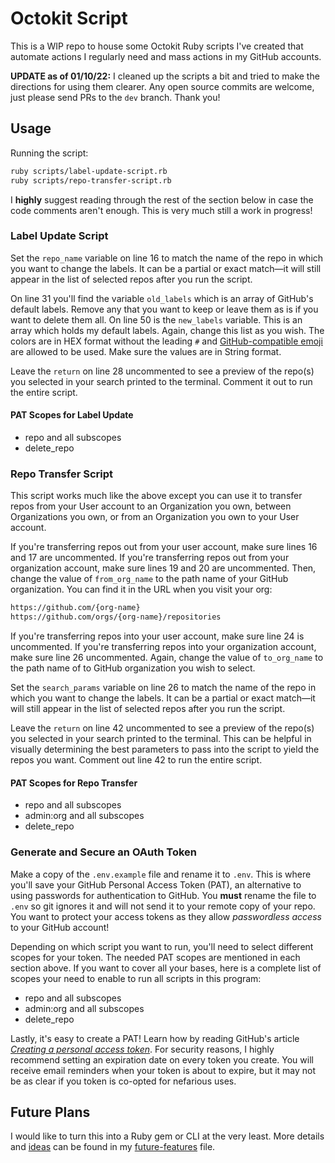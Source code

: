 # Octokit Script

This is a WIP repo to house some Octokit Ruby scripts I've created that automate actions I regularly need and mass actions in my GitHub accounts.

**UPDATE as of 01/10/22:** I cleaned up the scripts a bit and tried to make the directions for using them clearer. Any open source commits are welcome, just please send PRs to the `dev` branch. Thank you!

## Usage

Running the script:

```bash
ruby scripts/label-update-script.rb
ruby scripts/repo-transfer-script.rb
```

I **highly** suggest reading through the rest of the section below in case the code comments aren't enough. This is very much still a work in progress!

### Label Update Script

Set the `repo_name` variable on line 16 to match the name of the repo in which you want to change the labels. It can be a partial or exact match—it will still appear in the list of selected repos after you run the script.

On line 31 you'll find the variable `old_labels` which is an array of GitHub's default labels. Remove any that you want to keep or leave them as is if you want to delete them all. On line 50 is the `new_labels` variable. This is an array which holds my default labels. Again, change this list as you wish. The colors are in HEX format without the leading `#` and [GitHub-compatible emoji](https://github.com/ikatyang/emoji-cheat-sheet) are allowed to be used. Make sure the values are in String format.

Leave the `return` on line 28 uncommented to see a preview of the repo(s) you selected in your search printed to the terminal. Comment it out to run the entire script.

#### PAT Scopes for Label Update

- repo and all subscopes
- delete_repo

### Repo Transfer Script

This script works much like the above except you can use it to transfer repos from your User account to an Organization you own, between Organizations you own, or from an Organization you own to your User account.

If you're transferring repos out from your user account, make sure lines 16 and 17 are uncommented. If you're transferring repos out from your organization account, make sure lines 19 and 20 are uncommented. Then, change the value of `from_org_name` to the path name of your GitHub organization. You can find it in the URL when you visit your org:

```bash
https://github.com/{org-name}
https://github.com/orgs/{org-name}/repositories
```

If you're transferring repos into your user account, make sure line 24 is uncommented. If you're transferring repos into your organization account, make sure line 26 uncommented. Again, change the value of `to_org_name` to the path name of to GitHub organization you wish to select.

Set the `search_params` variable on line 26 to match the name of the repo in which you want to change the labels. It can be a partial or exact match—it will still appear in the list of selected repos after you run the script.

Leave the `return` on line 42 uncommented to see a preview of the repo(s) you selected in your search printed to the terminal. This can be helpful in visually determining the best parameters to pass into the script to yield the repos you want. Comment out line 42 to run the entire script.

#### PAT Scopes for Repo Transfer

- repo and all subscopes
- admin:org and all subscopes
- delete_repo

### Generate and Secure an OAuth Token

Make a copy of the `.env.example` file and rename it to `.env`. This is where you'll save your GitHub Personal Access Token (PAT), an alternative to using passwords for authentication to GitHub. You **must** rename the file to `.env` so git ignores it and will not send it to your remote copy of your repo. You want to protect your access tokens as they allow _passwordless access_ to your GitHub account!

Depending on which script you want to run, you'll need to select different scopes for your token. The needed PAT scopes are mentioned in each section above. If you want to cover all your bases, here is a complete list of scopes your need to enable to run all scripts in this program:

- repo and all subscopes
- admin:org and all subscopes
- delete_repo

Lastly, it's easy to create a PAT! Learn how by reading GitHub's article [_Creating a personal access token_](https://docs.github.com/en/authentication/keeping-your-account-and-data-secure/creating-a-personal-access-token). For security reasons, I highly recommend setting an expiration date on every token you create. You will receive email reminders when your token is about to expire, but it may not be as clear if you token is co-opted for nefarious uses.

## Future Plans

I would like to turn this into a Ruby gem or CLI at the very least. More details and [ideas](gem.md) can be found in my [future-features](/docs/future-features.md) file.
